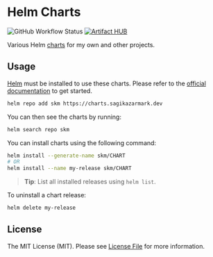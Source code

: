 # Helm Charts

![GitHub Workflow Status](https://img.shields.io/github/workflow/status/sagikazarmark/helm-charts/Release?style=flat-square)
[![Artifact HUB](https://img.shields.io/endpoint?url=https://artifacthub.io/badge/repository/sagikazarmark)](https://artifacthub.io/packages/search?repo=sagikazarmark)

Various Helm [charts](https://helm.sh/docs/topics/charts/) for my own and other projects.


## Usage

[Helm](https://helm.sh) must be installed to use these charts.
Please refer to the [official documentation](https://helm.sh/docs/intro/install/) to get started.

```bash
helm repo add skm https://charts.sagikazarmark.dev
```

You can then see the charts by running:

```bash
helm search repo skm
```

You can install charts using the following command:

```bash
helm install --generate-name skm/CHART
# OR
helm install --name my-release skm/CHART
```

> **Tip**: List all installed releases using `helm list`.

To uninstall a chart release:

```bash
helm delete my-release
```


## License

The MIT License (MIT). Please see [License File](LICENSE) for more information.
